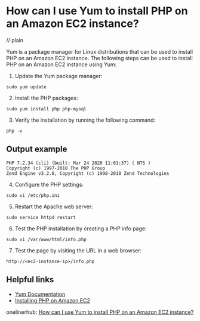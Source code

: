 # How can I use Yum to install PHP on an Amazon EC2 instance?
// plain

Yum is a package manager for Linux distributions that can be used to install PHP on an Amazon EC2 instance. The following steps can be used to install PHP on an Amazon EC2 instance using Yum:

1. Update the Yum package manager:
```
sudo yum update
```

2. Install the PHP packages:
```
sudo yum install php php-mysql
```

3. Verify the installation by running the following command:
```
php -v
```

## Output example

```
PHP 7.2.34 (cli) (built: Mar 24 2020 11:01:37) ( NTS )
Copyright (c) 1997-2018 The PHP Group
Zend Engine v3.2.0, Copyright (c) 1998-2018 Zend Technologies
```

4. Configure the PHP settings:
```
sudo vi /etc/php.ini
```

5. Restart the Apache web server:
```
sudo service httpd restart
```

6. Test the PHP installation by creating a PHP info page:
```
sudo vi /var/www/html/info.php
```

7. Test the page by visiting the URL in a web browser:
```
http://<ec2-instance-ip>/info.php
```

## Helpful links
- [Yum Documentation](https://access.redhat.com/documentation/en-us/red_hat_enterprise_linux/7/html/system_administrators_guide/ch-yum)
- [Installing PHP on Amazon EC2](https://docs.aws.amazon.com/AWSEC2/latest/UserGuide/install-LAMP.html)

onelinerhub: [How can I use Yum to install PHP on an Amazon EC2 instance?](https://onelinerhub.com/php-aws/how-can-i-use-yum-to-install-php-on-an-amazon-ec--instance)